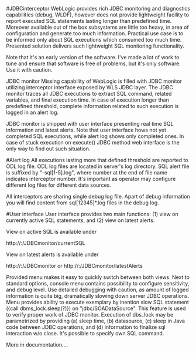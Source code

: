 #JDBCinterceptor
WebLogic provides rich JDBC monitoring and diagnostics capabilities (debug, WLDF), however does not provide lightweight facility to report executed SQL statements lasting longer than predefined time. Moreover available out of the box subsystems are little too heavy, in area of configuration and generate too much information. Practical use case is to be informed only about SQL executions which consumed too much time. Presented solution delivers such lightweight SQL monitoring functionality. 

Note that it's an early version of the software. I've made a lot of work to tune and ensure that software is free of problems, but it's only software. Use it with caution.

JDBC monitor
Missing capability of WebLogic is filled with JDBC monitor utilizing interceptor interface exposed by WLS JDBC layer. The JDBC monitor traces all JDBC executions to extract SQL command, related variables, and final execution time. In case of execution longer than predefined threshold, complete information related to such execution is logged in an alert log. 

JDBC monitor is shipped with user interface presenting real time SQL information and latest alerts. Note that user interface hows not yet completed SQL executions, while alert log shows only completed ones. In case of stuck execution on execute() JDBC method web interface is the only way to find out such situation.

#Alert log
All executions lasting more that defined threshold are reported to ODL log file. ODL log files are located in server's log directory. SQL alert file is suffixed by "-sql[1-5].log", where number at the end of file name indicates interceptor number. It's important as operator may configure different log files for different data sources. 

All interceptors are sharing single debug log file. Apart of debug information you will find content from sql[12345]*.log files in the debug log.

#User interface
User interface provides two main functions: (1) view on currently active SQL statements, and (2) view on latest alerts. 

View on active SQL is available under 

http://<host>:<port>/JDBCmonitor/currentSQL

View on latest alerts is available under 

http://<host>:<port>/JDBCmonitor
or
http://<host>:<port>/JDBCmonitor/latestAlerts

Provided menu makes it easy to quickly switch between both views. Next to standard options, console menu contains possibility to configure sensitivity, and debug level. Use detailed debugging with caution, as amount of logged information is quite big, dramatically slowing down server JDBC operations. Menu provides ability to execute exemplary by inention slow SQL statement ({call dbms_lock.sleep(?)}) on "jdbc/SOADataSource". This feature is used to verify proper work of JDBC monitor. Execution of dbs_lock may be parametrized by providing (a) sleep time, (b) datasource, (c) sleep in Java code between JDBC operations, and (d) information to finalize sql interaction w/o close. It's possible to specify own SQL command. 

More in documentation....

